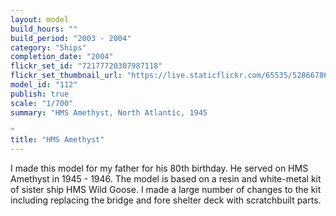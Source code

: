 ```yaml
---
layout: model
build_hours: ""
build_period: "2003 - 2004"
category: "Ships"
completion_date: "2004"
flickr_set_id: "72177720307987118"
flickr_set_thumbnail_url: "https://live.staticflickr.com/65535/52866786718_151e10df60_m.jpg"
model_id: "112"
publish: true
scale: "1/700"
summary: "HMS Amethyst, North Atlantic, 1945

"
title: "HMS Amethyst"
---
```


I made this model for my father for his 80th birthday. He served on HMS Amethyst in 1945 - 1946. The model is based on a resin and white-metal kit of sister ship HMS Wild Goose. I made a large number of changes to the kit including replacing the bridge and fore shelter deck with scratchbuilt parts.
